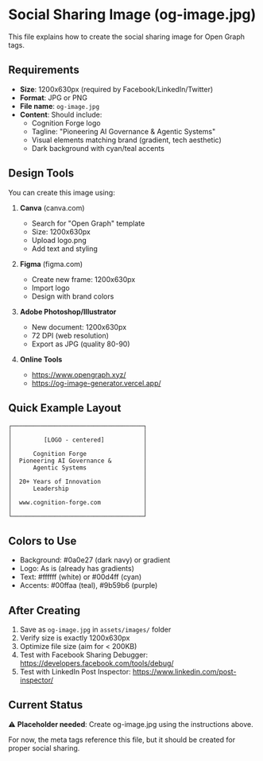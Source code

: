 # Social Sharing Image (og-image.jpg)

This file explains how to create the social sharing image for Open Graph tags.

## Requirements

- **Size**: 1200x630px (required by Facebook/LinkedIn/Twitter)
- **Format**: JPG or PNG
- **File name**: `og-image.jpg`
- **Content**: Should include:
  - Cognition Forge logo
  - Tagline: "Pioneering AI Governance & Agentic Systems"
  - Visual elements matching brand (gradient, tech aesthetic)
  - Dark background with cyan/teal accents

## Design Tools

You can create this image using:

1. **Canva** (canva.com)
   - Search for "Open Graph" template
   - Size: 1200x630px
   - Upload logo.png
   - Add text and styling

2. **Figma** (figma.com)
   - Create new frame: 1200x630px
   - Import logo
   - Design with brand colors

3. **Adobe Photoshop/Illustrator**
   - New document: 1200x630px
   - 72 DPI (web resolution)
   - Export as JPG (quality 80-90)

4. **Online Tools**
   - https://www.opengraph.xyz/
   - https://og-image-generator.vercel.app/

## Quick Example Layout

```
┌─────────────────────────────────────┐
│                                     │
│         [LOGO - centered]           │
│                                     │
│      Cognition Forge                │
│  Pioneering AI Governance &         │
│      Agentic Systems                │
│                                     │
│  20+ Years of Innovation            │
│      Leadership                     │
│                                     │
│  www.cognition-forge.com            │
│                                     │
└─────────────────────────────────────┘
```

## Colors to Use

- Background: #0a0e27 (dark navy) or gradient
- Logo: As is (already has gradients)
- Text: #ffffff (white) or #00d4ff (cyan)
- Accents: #00ffaa (teal), #9b59b6 (purple)

## After Creating

1. Save as `og-image.jpg` in `assets/images/` folder
2. Verify size is exactly 1200x630px
3. Optimize file size (aim for < 200KB)
4. Test with Facebook Sharing Debugger: https://developers.facebook.com/tools/debug/
5. Test with LinkedIn Post Inspector: https://www.linkedin.com/post-inspector/

## Current Status

⚠️ **Placeholder needed**: Create og-image.jpg using the instructions above.

For now, the meta tags reference this file, but it should be created for proper social sharing.

